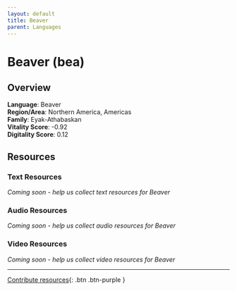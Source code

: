 ```yaml
---
layout: default
title: Beaver
parent: Languages
---
```


# Beaver (bea)

## Overview

**Language**: Beaver  
**Region/Area**: Northern America, Americas  
**Family**: Eyak-Athabaskan  
**Vitality Score**: -0.92  
**Digitality Score**: 0.12  

## Resources

### Text Resources
*Coming soon - help us collect text resources for Beaver*

### Audio Resources
*Coming soon - help us collect audio resources for Beaver*

### Video Resources
*Coming soon - help us collect video resources for Beaver*

---

[Contribute resources](https://fairtrain.github.io/){: .btn .btn-purple }
